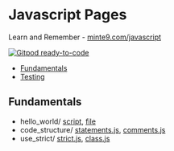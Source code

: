 # Javascript Pages

Learn and Remember - [minte9.com/javascript](https://www.minte9.com/javascript)

[![Gitpod ready-to-code](https://img.shields.io/badge/Gitpod-ready--to--code-blue?logo=gitpod)](https://gitpod.io/#https://github.com/minte9/javascript-pages)

- [Fundamentals](#fundamentals) 
- [Testing](#testing) 

## Fundamentals
  * hello_world/ [script](/main/fundamentals/hello_world/index.htm), [file](/main/fundamentals/hello_world/index2.htm)
  * code_structure/ [statements.js](/main/fundamentals/code_structure/statements.js), [comments.js](/main/fundamentals/code_structure/comments.js)
  * use_strict/ [strict.js](/main/fundamentals/use_strict/strict.js), [class.js](/main/fundamentals/use_strict/class.js)